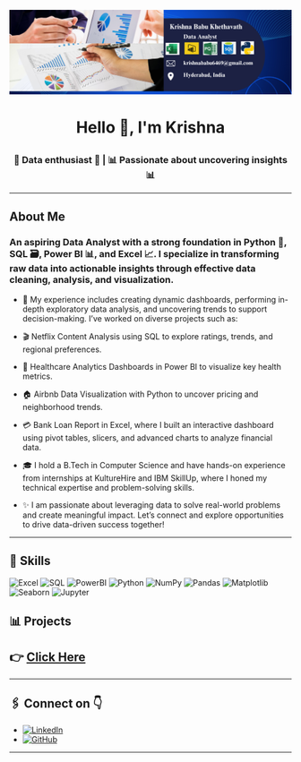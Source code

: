 ![logo](https://github.com/KrishnaBabu-Khethavath/KrishnaBabu-Khethavath/blob/main/link%20logo%20(2).png)
<h1 align="center">Hello 👋, I'm Krishna  </h1>
<!-- <h2 align="center">Aspiring Data Analyst  </h2> -->
<!-- <p align="center">
  <img src="https://user-images.githubusercontent.com/55389276/140866485-8fb1c876-9a8f-4d6a-98dc-08c4981eaf70.gif" alt="coding" width="400"/>
</p> -->

## <h3 align="center">🌟 Data enthusiast 🌟 |  📊 Passionate about uncovering insights 📊</h3>

---
## About Me
###  An aspiring Data Analyst with a strong foundation in Python 🐍, SQL 🗃️, Power BI 📊, and Excel 📈. I specialize in transforming raw data into actionable insights through effective data cleaning, analysis, and visualization.

- 🚀 My experience includes creating dynamic dashboards, performing in-depth exploratory data analysis, and uncovering trends to support decision-making. I’ve worked on diverse projects such as:

- 🎬 Netflix Content Analysis using SQL to explore ratings, trends, and regional preferences.
- 🏥 Healthcare Analytics Dashboards in Power BI to visualize key health metrics.
- 🏠 Airbnb Data Visualization with Python to uncover pricing and neighborhood trends.
- 💳 Bank Loan Report in Excel, where I built an interactive dashboard using pivot tables, slicers, and advanced charts to analyze financial data.
- 🎓 I hold a B.Tech in Computer Science and have hands-on experience from internships at KultureHire and IBM SkillUp, where I honed my technical expertise and problem-solving skills.

- ✨ I am passionate about leveraging data to solve real-world problems and create meaningful impact. Let’s connect and explore opportunities to drive data-driven success together!


---

## 💼 Skills

![Excel](https://img.shields.io/badge/Excel-217346?style=for-the-badge&logo=microsoft-excel&logoColor=white)
![SQL](https://img.shields.io/badge/SQL-CC2927?style=for-the-badge&logo=microsoft-sql-server&logoColor=white)
![PowerBI](https://img.shields.io/badge/PowerBI-F2C811?style=for-the-badge&logo=power-bi&logoColor=black)
![Python](https://img.shields.io/badge/Python-3776AB?style=for-the-badge&logo=python&logoColor=white)
![NumPy](https://img.shields.io/badge/NumPy-013243?style=for-the-badge&logo=numpy&logoColor=white)
![Pandas](https://img.shields.io/badge/Pandas-150458?style=for-the-badge&logo=pandas&logoColor=white)
![Matplotlib](https://img.shields.io/badge/Matplotlib-02569B?style=for-the-badge&logo=Matplotlib&logoColor=white)
![Seaborn](https://img.shields.io/badge/Seaborn-3776AB?style=for-the-badge&logo=Seaborn&logoColor=white)
![Jupyter](https://img.shields.io/badge/Jupyter-F37626?style=for-the-badge&logo=jupyter&logoColor=white)

## 📊 Projects 
## 👉 [Click Here](https://github.com/KrishnaBabu-Khethavath?tab=repositories)


---

## 🖇️ Connect on 👇
-  [![LinkedIn](https://img.shields.io/badge/LinkedIn-0A66C2?style=for-the-badge&logo=linkedin&logoColor=white)](https://www.linkedin.com/in/krishnababu69/)
-  [![GitHub](https://img.shields.io/badge/GitHub-181717?style=for-the-badge&logo=github&logoColor=white)](https://github.com/KrishnaBabu-Khethavath)
---
